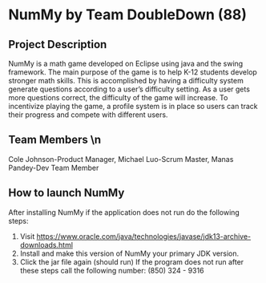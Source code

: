 # NumMy by Team DoubleDown (88)
## Project Description
NumMy is a math game developed on Eclipse using java and the swing framework. The main purpose of the game is to help K-12 students develop stronger math skills. This is accomplished by having a difficulty system generate questions according to a user’s difficulty setting. As a user gets more questions correct, the difficulty of the game will increase. To incentivize playing the game, a profile system is in place so users can track their progress and compete with different users. 
## Team Members \n
Cole Johnson-Product Manager, Michael Luo-Scrum Master, Manas Pandey-Dev Team Member
## How to launch NumMy
After installing NumMy if the application does not run do the following steps:
1.    Visit https://www.oracle.com/java/technologies/javase/jdk13-archive-downloads.html
2.    Install and make this version of NumMy your primary JDK version.
3.    Click the jar file again (should run)
If the program does not run after these steps call the following number: (850) 324 - 9316 
